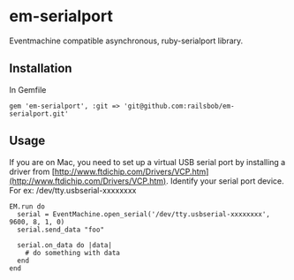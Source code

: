 # em-serialport

Eventmachine compatible asynchronous, ruby-serialport library.

## Installation

In Gemfile

    gem 'em-serialport', :git => 'git@github.com:railsbob/em-serialport.git'

## Usage

If you are on Mac, you need to set up a virtual USB serial port by installing a driver from [http://www.ftdichip.com/Drivers/VCP.htm](http://www.ftdichip.com/Drivers/VCP.htm). Identify your serial port device. For ex: /dev/tty.usbserial-xxxxxxxx

    EM.run do
      serial = EventMachine.open_serial('/dev/tty.usbserial-xxxxxxxx', 9600, 8, 1, 0)
      serial.send_data "foo"

      serial.on_data do |data|
        # do something with data
      end
    end

